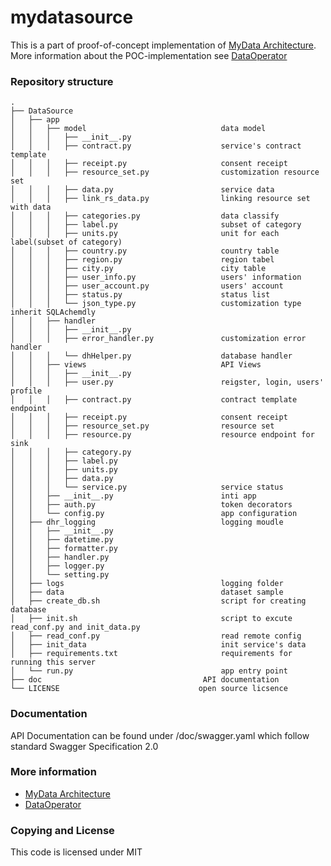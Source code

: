 # mydatasource

This is a part of proof-of-concept implementation of [MyData Architecture](https://github.com/HIIT/mydata-stack). More information about the POC-implementation see [DataOperator](https://github.com/dhrproject/mydataoperator)

### Repository structure
```
.
├── DataSource
│   ├── app
│   │   ├── model                              data model
│   │   │   ├── __init__.py 
│   │   │   ├── contract.py                    service's contract template
│   │   │   ├── receipt.py                     consent receipt        
│   │   │   ├── resource_set.py                customization resource set
│   │   │   ├── data.py                        service data
│   │   │   ├── link_rs_data.py                linking resource set with data
│   │   │   ├── categories.py                  data classify
│   │   │   ├── label.py                       subset of category
│   │   │   ├── units.py                       unit for each label(subset of category)
│   │   │   ├── country.py                     country table
│   │   │   ├── region.py                      region tabel
│   │   │   ├── city.py                        city table
│   │   │   ├── user_info.py                   users' information
│   │   │   ├── user_account.py                users' account
│   │   │   ├── status.py                      status list
│   │   │   └── json_type.py                   customization type inherit SQLAchemdly
│   │   ├── handler                            
│   │   │   ├── __init__.py 
│   │   │   ├── error_handler.py               customization error handler
│   │   │   └── dhHelper.py                    database handler
│   │   ├── views                              API Views
│   │   │   ├── __init__.py 
│   │   │   ├── user.py                        reigster, login, users' profile
│   │   │   ├── contract.py                    contract template endpoint 
│   │   │   ├── receipt.py                     consent receipt
│   │   │   ├── resource_set.py                resource set
│   │   │   ├── resource.py                    resource endpoint for sink
│   │   │   ├── category.py                    
│   │   │   ├── label.py
│   │   │   ├── units.py
│   │   │   ├── data.py
│   │   │   └── service.py                     service status
│   │   ├── __init__.py                        inti app
│   │   ├── auth.py                            token decorators 
│   │   └── config.py                          app configuration
│   ├── dhr_logging                            logging moudle
│   │   ├── __init__.py 
│   │   ├── datetime.py
│   │   ├── formatter.py
│   │   ├── handler.py
│   │   ├── logger.py
│   │   └── setting.py
│   ├── logs                                   logging folder
│   ├── data                                   dataset sample
│   ├── create_db.sh                           script for creating database
│   ├── init.sh                                script to excute read_conf.py and init_data.py           
│   ├── read_conf.py                           read remote config
│   ├── init_data                              init service's data 
│   ├── requirements.txt                       requirements for running this server
│   └── run.py                                 app entry point
├── doc                                    API documentation
└── LICENSE                               open source licsence
```
### Documentation
API Documentation can be found under /doc/swagger.yaml which follow standard Swagger Specification 2.0

### More information
- [MyData Architecture](https://github.com/HIIT/mydata-stack)
- [DataOperator](https://github.com/dhrproject/mydataoperator)

### Copying and License

This code is licensed under MIT
